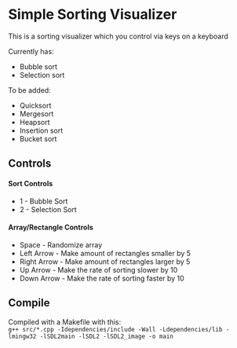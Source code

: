# Simple Sorting Visualizer
This is a sorting visualizer which you control via keys on a keyboard

Currently has:
- Bubble sort
- Selection sort

To be added:
- Quicksort
- Mergesort
- Heapsort
- Insertion sort
- Bucket sort

## Controls
#### Sort Controls
- 1 - Bubble Sort
- 2 - Selection Sort

#### Array/Rectangle Controls
- Space - Randomize array
- Left Arrow - Make amount of rectangles smaller by 5
- Right Arrow - Make amount of rectangles larger by 5
- Up Arrow - Make the rate of sorting slower by 10
- Down Arrow - Make the rate of sorting faster by 10

## Compile
Compiled with a Makefile with this:  																																					    
```g++ src/*.cpp -Idependencies/include -Wall -Ldependencies/lib -lmingw32 -lSDL2main -lSDL2 -lSDL2_image -o main```
